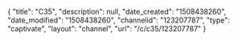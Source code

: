 {
    "title": "C35",
    "description": null,
    "date_created": "1508438260",
    "date_modified": "1508438260",
    "channelid": "123207787",
    "type": "captivate",
    "layout": "channel",
    "url": "\/c\/c35\/123207787"
}